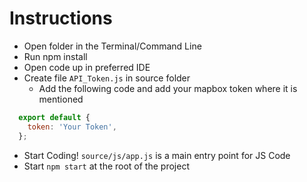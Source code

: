 # Instructions

- Open folder in the Terminal/Command Line
- Run npm install
- Open code up in preferred IDE
- Create file `API_Token.js` in source folder
  - Add the following code and add your mapbox token where it is mentioned
```javascript
  export default {
    token: 'Your Token',
  };
```
- Start Coding! `source/js/app.js` is a main entry point for JS Code
- Start `npm start` at the root of the project
